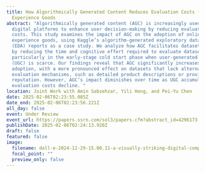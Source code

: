 ```yaml
---
title: How Algorithmically Generated Content Reduces Evaluation Costs for
  Experience Goods
abstract: "Algorithmically generated content (AGC) is increasingly used by
  digital platforms to enhance user decision-making by reducing evaluation
  costs. This study examines the impact of AGC on the adoption of online
  experience goods, using Kaggle’s algorithm-generated exploratory data analysis
  (EDA) reports as a case study. We analyze how AGC facilitates dataset adoption
  by reducing the time and cognitive effort required to evaluate datasets,
  particularly in the early-stage cold start phase when user-generated content
  (UGC) is scarce. Our findings reveal that AGC significantly increases early
  adoption, with a more pronounced effect on datasets that lack alternative
  evaluation mechanisms, such as detailed product descriptions or provider
  reputation. However, AGC’s impact diminishes over time as UGC accumulates and
  evaluation costs decline. "
location: Joint Work with Amin Sabzehzar, Yili Hong, and Pei-Yu Chen
date: 2025-02-06T02:23:55.085Z
date_end: 2025-02-06T02:23:56.221Z
all_day: false
event: Under Review
event_url: https://papers.ssrn.com/sol3/papers.cfm?abstract_id=4296173
publishDate: 2025-02-06T02:24:13.920Z
draft: false
featured: false
image:
  filename: dall·e-2024-12-29-15.00.11-a-visually-striking-digital-composition-representing-the-omis-34-class-themes-of-science-information-technology-business-and-society.-central-to-th.webp
  focal_point: ""
  preview_only: false
---
```

